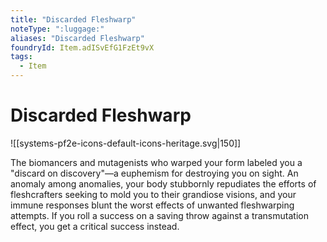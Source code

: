 ```yaml
---
title: "Discarded Fleshwarp"
noteType: ":luggage:"
aliases: "Discarded Fleshwarp"
foundryId: Item.adISvEfG1FzEt9vX
tags:
  - Item
---
```


# Discarded Fleshwarp
![[systems-pf2e-icons-default-icons-heritage.svg|150]]

The biomancers and mutagenists who warped your form labeled you a "discard on discovery"—a euphemism for destroying you on sight. An anomaly among anomalies, your body stubbornly repudiates the efforts of fleshcrafters seeking to mold you to their grandiose visions, and your immune responses blunt the worst effects of unwanted fleshwarping attempts. If you roll a success on a saving throw against a transmutation effect, you get a critical success instead.
